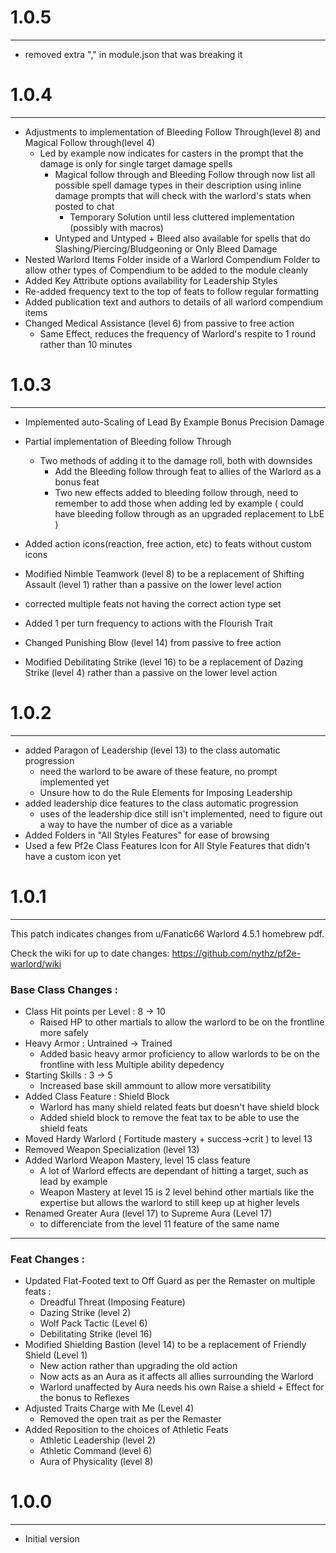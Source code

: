 # 1.0.5
---
- removed extra "," in module.json that was breaking it

# 1.0.4
---
- Adjustments to implementation of Bleeding Follow Through(level 8) and Magical Follow through(level 4)
  - Led by example now indicates for casters in the prompt that the damage is only for single target damage spells
    - Magical follow through and Bleeding Follow through now list all possible spell damage types in their description using inline damage prompts that will check with the warlord's stats when posted to chat
      - Temporary Solution until less cluttered implementation (possibly with macros)
    - Untyped and Untyped + Bleed also available for spells that do Slashing/Piercing/Bludgeoning or Only Bleed Damage
- Nested Warlord Items Folder inside of a Warlord Compendium Folder to allow other types of Compendium to be added to the module cleanly
- Added Key Attribute options availability for Leadership Styles
- Re-added frequency text to the top of feats to follow regular formatting
- Added publication text and authors to details of all warlord compendium items
- Changed Medical Assistance (level 6) from passive to free action
  - Same Effect, reduces the frequency of Warlord's respite to 1 round rather than 10 minutes


# 1.0.3
---
- Implemented auto-Scaling of Lead By Example Bonus Precision Damage
- Partial implementation of Bleeding follow Through
  - Two methods of adding it to the damage roll, both with downsides
    - Add the Bleeding follow through feat to allies of the Warlord as a bonus feat    
    - Two new effects added to bleeding follow through, need to remember to add those when adding led by example ( could have bleeding follow through as an upgraded replacement to LbE )

- Added action icons(reaction, free action, etc) to feats without custom icons
- Modified Nimble Teamwork (level 8) to be a replacement of Shifting Assault (level 1) rather than a passive on the lower level action
- corrected multiple feats not having the correct action type set
- Added 1 per turn frequency to actions with the Flourish Trait
- Changed Punishing Blow (level 14) from passive to free action
- Modified Debilitating Strike (level 16) to be a replacement of Dazing Strike (level 4) rather than a passive on the lower level action

# 1.0.2
---
- added Paragon of Leadership (level 13) to the class automatic progression
  - need the warlord to be aware of these feature, no prompt implemented yet
  - Unsure how to do the Rule Elements for Imposing Leadership
- added leadership dice features to the class automatic progression
  - uses of the leadership dice still isn't implemented, need to figure out a way to have the number of dice as a variable
- Added Folders in "All Styles Features" for ease of browsing
- Used a few Pf2e Class Features Icon for All Style Features that didn't have a custom icon yet

# 1.0.1
---
This patch indicates changes from u/Fanatic66 Warlord 4.5.1 homebrew pdf.

Check the wiki for up to date changes: https://github.com/nythz/pf2e-warlord/wiki

### Base Class Changes :
- Class Hit points per Level : 8 -> 10
  - Raised HP to other martials to allow the warlord to be on the frontline more safely
- Heavy Armor : Untrained -> Trained
  - Added basic heavy armor proficiency to allow warlords to be on the frontline with less Multiple ability depedency
- Starting Skills : 3 -> 5
  - Increased base skill ammount to allow more versatibility
- Added Class Feature : Shield Block
  - Warlord has many shield related feats but doesn't have shield block
  - Added shield block to remove the feat tax to be able to use the shield feats
- Moved Hardy Warlord ( Fortitude mastery + success->crit ) to level 13
- Removed Weapon Specialization (level 13)
- Added Warlord Weapon Mastery, level 15 class feature
  - A lot of Warlord effects are dependant of hitting a target, such as lead by example
  - Weapon Mastery at level 15 is 2 level behind other martials like the expertise but allows the warlord to still keep up at higher levels
- Renamed Greater Aura (level 17) to Supreme Aura (Level 17)
  - to differenciate from the level 11 feature of the same name
---
### Feat Changes :
- Updated Flat-Footed text to Off Guard as per the Remaster on multiple feats :
  - Dreadful Threat (Imposing Feature)
  - Dazing Strike (level 2)
  - Wolf Pack Tactic (Level 6)
  - Debilitating Strike (level 16)
- Modified Shielding Bastion (level 14) to be a replacement of Friendly Shield (Level 1)
  - New action rather than upgrading the old action
  - Now acts as an Aura as it affects all allies surrounding the Warlord
  - Warlord unaffected by Aura needs his own Raise a shield + Effect for the bonus to Reflexes
- Adjusted Traits Charge with Me (Level 4)
  - Removed the open trait as per the Remaster
- Added Reposition to the choices of Athletic Feats
  - Athletic Leadership (level 2)
  - Athletic Command (level 6)
  - Aura of Physicality (level 8)

# 1.0.0
---
- Initial version
